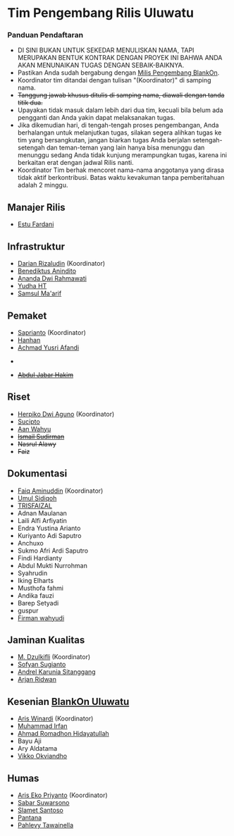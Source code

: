 # Tim Pengembang Rilis Uluwatu

### Panduan Pendaftaran

- DI SINI BUKAN UNTUK SEKEDAR MENULISKAN NAMA, TAPI MERUPAKAN BENTUK KONTRAK DENGAN PROYEK INI BAHWA ANDA AKAN MENUNAIKAN TUGAS DENGAN SEBAIK-BAIKNYA.
- Pastikan Anda sudah bergabung dengan [Milis Pengembang BlankOn](https://groups.google.com/group/BlankOn-dev).
- Koordinator tim ditandai dengan tulisan "(Koordinator)" di samping nama.
- ~~Tanggung jawab khusus ditulis di samping nama, diawali dengan tanda titik dua.~~
- Upayakan tidak masuk dalam lebih dari dua tim, kecuali bila belum ada pengganti dan Anda yakin dapat melaksanakan tugas.
- Jika dikemudian hari, di tengah-tengah proses pengembangan, Anda berhalangan untuk melanjutkan tugas, silakan segera alihkan tugas ke tim yang bersangkutan, jangan biarkan tugas Anda berjalan setengah-setengah dan teman-teman yang lain hanya bisa menunggu dan menunggu sedang Anda tidak kunjung merampungkan tugas, karena ini berkaitan erat dengan jadwal Rilis nanti.
- Koordinator Tim berhak mencoret nama-nama anggotanya yang dirasa tidak aktif berkontribusi. Batas waktu kevakuman tanpa pemberitahuan adalah 2 minggu.

## Manajer Rilis

- [Estu Fardani](https://github.com/tuanpembual)

## Infrastruktur

- [Darian Rizaludin](https://github.com/darianrizaludin) (Koordinator)
- [Benediktus Anindito](https://github.com/benben159) 
- [Ananda Dwi Rahmawati](https://github.com/misskecupbung)
- [Yudha HT](https://github.com/yht)
- [Samsul Ma'arif](https://github.com/samsulmaarif)

## Pemaket
- [Saprianto](https://github.com/antosamalona) (Koordinator)
- [Hanhan](https://github.com/hahn)
- [Achmad Yusri Afandi](http://github.com/yusrideb)
- ~~~~[Febrian Rendak](https://github.com/febrianrendak)
- ~~[Abdul Jabar Hakim](https://github.com/hak11)~~

## Riset

- [Herpiko Dwi Aguno](https://github.com/herpiko) (Koordinator)
- [Sucipto](https://github.com/showcheap)
- [Aan Wahyu](https://github.com/aancw)
- ~~[Ismail Sudirman](https://github.com/i5um41ru)~~
- ~~Nasrul Alawy~~
- ~~Faiz~~

## Dokumentasi
- [Faiq Aminuddin](https://github.com/FaiqAminuddin) (Koordinator)
- [Umul Sidiqoh](https://github.com/umulsidikoh)
- [TRISFAIZAL](https://github.com/trisfaizal)
- Adnan Maulanan
- Laili Alfi Arfiyatin
- Endra Yustina Arianto
- Kuriyanto Adi Saputro
- Anchuxo
- Sukmo Afri Ardi Saputro
- Findi Hardianty
- Abdul Mukti Nurrohman
- Syahrudin
- Iking Elharts
- Musthofa fahmi
- Andika fauzi
- Barep Setyadi
- guspur
- [Firman wahyudi](https://github.com/firmanwyd)

## Jaminan Kualitas
- [M. Dzulkifli](https://github.com/mdzulkifli) (Koordinator)
- [Sofyan Sugianto](https://github.com/artemtech)
- [Andrel Karunia Sitanggang](https://github.com/buruhnih/)
- [Arjan Ridwan](https://github.com/arjan20)

## Kesenian [BlankOn Uluwatu](https://github.com/blankon/blankon-uluwatu-kesenian)

- [Aris Winardi](http://github.com/winardiaris/) (Koordinator)
- [Muhammad Irfan](https://github.com/irfanpule)
- [Ahmad Romadhon Hidayatullah](https://github.com/raniaamina)
- Bayu Aji
- Ary Aldatama
- [Vikko Okviandho](https://github.com/belthsazarliem)

## Humas

- [Aris Eko Priyanto](http://github.com/arisgith/) (Koordinator)
- [Sabar Suwarsono](http://github.com/soewarsono/)
- [Slamet Santoso](http://github.com/slamets75/)
- [Pantana](https://github.com/Pantana/)
- [Pahlevy Tawainella](http://github.com/levay08)
